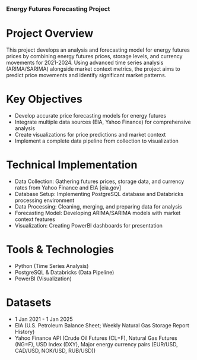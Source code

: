 ### Energy Futures Forecasting Project
# Project Overview
This project develops an analysis and forecasting model for energy futures prices by combining energy futures prices, storage levels, and currency movements for 2021-2024. Using advanced time series analysis (ARIMA/SARIMA) alongside market context metrics, the project aims to predict price movements and identify significant market patterns.

# Key Objectives

- Develop accurate price forecasting models for energy futures
- Integrate multiple data sources (EIA, Yahoo Finance) for comprehensive analysis
- Create visualizations for price predictions and market context
- Implement a complete data pipeline from collection to visualization

# Technical Implementation

- Data Collection: Gathering futures prices, storage data, and currency rates from Yahoo Finance and EIA [eia.gov]
- Database Setup: Implementing PostgreSQL database and Databricks processing environment
- Data Processing: Cleaning, merging, and preparing data for analysis
- Forecasting Model: Developing ARIMA/SARIMA models with market context features
- Visualization: Creating PowerBI dashboards for presentation

# Tools & Technologies

- Python (Time Series Analysis)
- PostgreSQL & Databricks (Data Pipeline)
- PowerBI (Visualization)
  

# Datasets
- 1 Jan 2021 - 1 Jan 2025
- EIA (U.S. Petroleum Balance Sheet; Weekly Natural Gas Storage Report History)
- Yahoo Finance API (Crude Oil Futures (CL=F), Natural Gas Futures (NG=F), USD Index (DXY), Major energy currency pairs (EUR/USD, CAD/USD, NOK/USD, RUB/USD))


